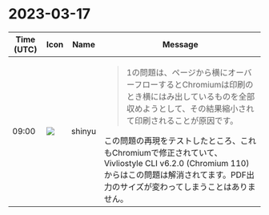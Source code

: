 # 2023-03-17

|Time (UTC)|Icon|Name|Message|
|---|---|---|---|
|09:00|![](https://avatars.slack-edge.com/2018-04-27/354445776386_e258f5ed5ba887b08668_72.jpg)|shinyu|<blockquote>1の問題は、ページから横にオーバーフローするとChromiumは印刷のとき横にはみ出しているものを全部収めようとして、その結果縮小されて印刷されることが原因です。</blockquote>この問題の再現をテストしたところ、これもChromiumで修正されていて、Vivliostyle CLI v6.2.0 (Chromium 110)からはこの問題は解消されてます。PDF出力のサイズが変わってしまうことはありません。|
